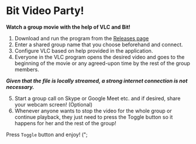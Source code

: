 # Bit Video Party!

**Watch a group movie with the help of VLC and Bit!**

1. Download and run the program from the [Releases page](https://github.com/ysmoradi/Bit.VideoParty/releases/tag/v-1.0.0)
2. Enter a shared group name that you choose beforehand and connect.
3. Configure VLC based on help provided in the application.
4. Everyone in the VLC program opens the desired video and goes to the beginning of the movie or any agreed-upon time by the rest of the group members.

***Given that the file is locally streamed, a strong internet connection is not necessary.***

5. Start a group call on Skype or Google Meet etc. and if desired, share your webcam screen! (Optional)
6. Whenever anyone wants to stop the video for the whole group or continue playback, they just need to press the Toggle button so it happens for her and the rest of the group!

Press `Toggle` button and enjoy! (";
